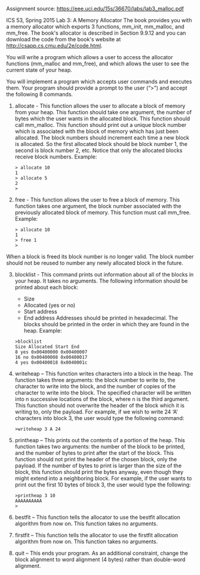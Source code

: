 Assignment source: https://eee.uci.edu/15s/36670/labs/lab3_malloc.pdf

ICS 53, Spring 2015
Lab 3: A Memory Allocator
The book provides you with a memory allocator which exports 3 functions, mm_init,
mm_malloc, and mm_free. The book's allocator is described in Section 9.9.12 and
you can download the code from the book's website at http://csapp.cs.cmu.edu/2e/code.html.

You will write a program which allows a user to access the allocator functions
(mm_malloc and mm_free), and which allows the user to see the current state of
your heap.

You will implement a program which accepts user commands and executes them.
Your program should provide a prompt to the user (“>”) and accept the following 8
commands.

1. allocate - This function allows the user to allocate a block of memory from
your heap. This function should take one argument, the number of bytes
which the user wants in the allocated block. This function should call
mm_malloc. This function should print out a unique block number which is
associated with the block of memory which has just been allocated. The block
numbers should increment each time a new block is allocated. So the first
allocated block should be block number 1, the second is block number 2, etc.
Notice that only the allocated blocks receive block numbers.
Example:
	```
	> allocate 10
	1
	> allocate 5
	2
	>
	```

2. free - This function allows the user to free a block of memory. This function
takes one argument, the block number associated with the previously
allocated block of memory. This function must call mm_free.
Example:
	```
	> allocate 10
	1
	> free 1
	>
	```
When a block is freed its block number is no longer valid. The block number should
not be reused to number any newly allocated block in the future.

3. blocklist - This command prints out information about all of the blocks in your
heap. It takes no arguments. The following information should be printed
about each block:
	* Size
	* Allocated (yes or no)
	* Start address
	* End address
Addresses should be printed in hexadecimal. The blocks should be printed in the
order in which they are found in the heap.
Example:
	```
	>blocklist
	Size Allocated Start End
	8 yes 0x00400000 0x00400007
	16 no 0x00400008 0x00400017
	4 yes 0x00400018 0x0040001c
	```

4. writeheap – This function writes characters into a block in the heap. The
function takes three arguments: the block number to write to, the character to
write into the block, and the number of copies of the character to write into the
block. The specified character will be written into n successive locations of
the block, where n is the third argument. This function should not overwrite
the header of the block which it is writing to, only the payload.
For example, if we wish to write 24 ‘A’ characters into block 3, the user would type
the following command:
	```
	>writeheap 3 A 24
	```

5. printheap – This prints out the contents of a portion of the heap. This function
takes two arguments: the number of the block to be printed, and the number
of bytes to print after the start of the block. This function should not print the
header of the chosen block, only the payload. If the number of bytes to print
is larger than the size of the block, this function should print the bytes anyway,
even though they might extend into a neighboring block.
For example, if the user wants to print out the first 10 bytes of block 3, the user would
type the following:
	```
	>printheap 3 10
	AAAAAAAAAA
	>
	```

6. bestfit – This function tells the allocator to use the bestfit allocation algorithm
from now on. This function takes no arguments.

7. firstfit – This function tells the allocator to use the firstfit allocation algorithm
from now on. This function takes no arguments.

8. quit – This ends your program.
As an additional constraint, change the block alignment to word alignment (4 bytes)
rather than double-word alignment.

